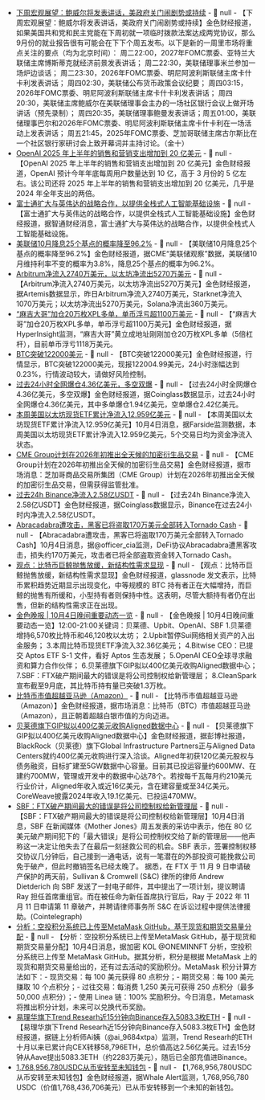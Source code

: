 - [下周宏观展望：鲍威尔将发表讲话，美政府关门闹剧势或持续]() - 📰 null - 【下周宏观展望：鲍威尔将发表讲话，美政府关门闹剧势或持续】金色财经报道，如果美国共和党和民主党能在下周初就一项临时拨款法案达成两党协议，那么9月份的就业报告很有可能会在下下个周五发布。以下是新的一周里市场将重点关注的要点（均为北京时间）： 
周二22:00，2027年FOMC票委、亚特兰大联储主席博斯蒂克就经济前景发表讲话； 
周二22:30，美联储理事米兰参加一场炉边谈话； 
周二23:30，2026年FOMC票委、明尼阿波利斯联储主席卡什卡利发表讲话； 
周四02:30，美联储公布货币政策会议纪要； 
周四03:15，2026年FOMC票委、明尼阿波利斯联储主席卡什卡利发表讲话； 
周四20:30，美联储主席鲍威尔在美联储理事会主办的一场社区银行会议上做开场讲话（预先录制）； 
周四20:35，美联储理事鲍曼发表讲话；周五01:00，美联储理事巴尔和2026年FOMC票委、明尼阿波利斯联储主席卡什卡利在一场活动上发表讲话； 
周五21:45，2025年FOMC票委、芝加哥联储主席古尔斯比在一个社区银行家研讨会上致开幕词并主持讨论。（金十）
- [OpenAI 2025 年上半年的销售和营销支出增加到 20 亿美元](https://x.com/theinformation/status/1974523667036975324) - 📰 null - 【OpenAI 2025 年上半年的销售和营销支出增加到 20 亿美元】金色财经报道，OpenAI 预计今年年底每周用户数量达到 10 亿，高于 3 月份的 5 亿左右。该公司还将 2025 年上半年的销售和营销支出增加到 20 亿美元，几乎是 2024 年全年支出的两倍。
- [富士通扩大与英伟达的战略合作，以提供全栈式人工智能基础设施]() - 📰 null - 【富士通扩大与英伟达的战略合作，以提供全栈式人工智能基础设施】金色财经报道，据智通财经消息，富士通扩大与英伟达的战略合作，以提供全栈式人工智能基础设施。
- [美联储10月降息25个基点的概率降至96.2%](https://www.cmegroup.com/cn-s/markets/interest-rates/cme-fedwatch-tool.html) - 📰 null - 【美联储10月降息25个基点的概率降至96.2%】金色财经报道，据CME“美联储观察”数据，美联储10月维持利率不变的概率为3.8%，降息25个基点的概率为96.2%。
- [Arbitrum净流入2740万美元，以太坊净流出5270万美元](https://app.artemisanalytics.com/flows) - 📰 null - 【Arbitrum净流入2740万美元，以太坊净流出5270万美元】金色财经报道，据Artemis数据显示，昨日Arbitrum净流入2740万美元，Starknet净流入1070万美元；以太坊净流出5270万美元，Solana净流出360万美元。
- [“麻吉大哥”加仓20万枚XPL多单，单币浮亏超1100万美元]() - 📰 null - 【“麻吉大哥”加仓20万枚XPL多单，单币浮亏超1100万美元】金色财经报道，据HyperInsight监测，“麻吉大哥”黄立成地址刚刚加仓20万枚XPL多单（5倍杠杆），目前单币浮亏1118万美元。
- [BTC突破122000美元]() - 📰 null - 【BTC突破122000美元】金色财经报道，行情显示，BTC突破122000美元，现报122004.99美元，24小时涨幅达到0.23%，行情波动较大，请做好风险控制。
- [过去24小时全网爆仓4.36亿美元，多空双爆]() - 📰 null - 【过去24小时全网爆仓4.36亿美元，多空双爆】金色财经报道，据Coinglass数据显示，过去24小时全网爆仓4.36亿美元，其中多单爆仓1.94亿美元，空单爆仓2.42亿美元。
- [本周美国以太坊现货ETF累计净流入12.959亿美元](https://farside.co.uk/eth/) - 📰 null - 【本周美国以太坊现货ETF累计净流入12.959亿美元】10月4日消息，据Farside监测数据，本周美国以太坊现货ETF累计净流入12.959亿美元，5个交易日均为资金净流入状态。
- [CME Group计划在2026年初推出全天候的加密衍生品交易](https://x.com/Cointelegraph/status/1974474880977391924) - 📰 null - 【CME Group计划在2026年初推出全天候的加密衍生品交易】金色财经报道，据市场消息：芝加哥商品交易所集团（CME Group）计划在2026年初推出全天候的加密衍生品交易，但需获得监管批准。
- [过去24h Binance净流入2.58亿USDT]() - 📰 null - 【过去24h Binance净流入2.58亿USDT】金色财经报道，据Coinglass数据显示，Binance在过去24小时内净流入2.58亿USDT。
- [Abracadabra遭攻击，黑客已将盗取170万美元全部转入Tornado Cash](https://x.com/officer_cia/status/1974469956189512171) - 📰 null - 【Abracadabra遭攻击，黑客已将盗取170万美元全部转入Tornado Cash】10月4日消息，据@officer_cia监测，DeFi协议Abracadabra遭黑客攻击，损失约170万美元，攻击者已将全部盗取资金转入Tornado Cash。
- [观点：比特币巨鲸抛售放缓，新结构性需求显现](https://x.com/glassnode/status/1974033575566614849) - 📰 null - 【观点：比特币巨鲸抛售放缓，新结构性需求显现】金色财经报道，glassnode 发文表示，比特币累积趋势近期显示出现变化，中等规模的 BTC 持有者正在大幅增持，而巨鲸的抛售有所缓和，小型持有者则保持中性。这表明，尽管大额持有者仍在出售，但新的结构性需求正在出现。
- [金色晚报 | 10月4日晚间重要动态一览]() - 📰 null - 【金色晚报 | 10月4日晚间重要动态一览】12:00-21:00关键词：贝莱德、Upbit、OpenAI、SBF 
1.贝莱德增持6,570枚比特币和46,120枚以太坊； 
2.Upbit暂停Sui网络相关资产的入出金服务； 
3.本周比特币现货ETF净流入32.36亿美元； 
4.Bitwise CEO：已提交 Aptos ETF S-1 文件，看好 Aptos 生态发展； 
5.OpenAI CEO全球寻求融资和算力合作伙伴； 
6.贝莱德旗下GIP拟以400亿美元收购Aligned数据中心； 
7.SBF：FTX破产期间最大的错误是将公司控制权给新管理层； 
8.CleanSpark宣布截至9月底，其比特币持有量已突破1.3万枚。
- [比特币市值超越亚马逊（Amazon）](https://x.com/Cointelegraph/status/1974444670127165444) - 📰 null - 【比特币市值超越亚马逊（Amazon）】金色财经报道，据市场消息：比特币（BTC）市值超越亚马逊（Amazon），且正朝着超越白银市值的方向迈进。
- [贝莱德旗下GIP拟以400亿美元收购Aligned数据中心](https://www.bloomberg.com/news/articles/2025-10-03/blackrock-s-40-billion-bet-on-a-lesser-known-data-center-firm?srnd=homepage-asia) - 📰 null - 【贝莱德旗下GIP拟以400亿美元收购Aligned数据中心】金色财经报道，据彭博社报道，BlackRock（贝莱德）旗下Global Infrastructure Partners正与Aligned Data Centers就约400亿美元收购进行深入洽谈。Aligned年初获120亿美元股权与债务融资，目标扩建至5GW数据中心容量。目前其已投运容量约600MW、在建约700MW，管理或开发中的数据中心达78个。若按每千瓦每月约210美元行业价计，Aligned年收入或近16亿美元，含在建容量或至34亿美元。CoreWeave披露2024年收入19.1亿美元、已投运470MW。
- [SBF：FTX破产期间最大的错误是将公司控制权给新管理层](https://cointelegraph.com/news/sbf-biggest-mistake-handing-ftx-ray-ceo) - 📰 null - 【SBF：FTX破产期间最大的错误是将公司控制权给新管理层】10月4日消息，SBF 在新闻媒体《Mother Jones》周五发表的采访中表示，他在 80 亿美元破产期间犯下的「最大错误」是将公司控制权交给了新的管理层——他声称这一决定让他失去了在最后一刻拯救公司的机会。SBF 表示，签署控制权移交协议几分钟后，自己接到一通电话，说有一笔潜在的外部投资可能挽救公司免于破产，但此时撤销签名已经太晚了。 
据悉，在 FTX 于 11 月 9 日申请破产保护的两天前，Sullivan & Cromwell (S&C) 律所的律师 Andrew Dietderich 向 SBF 发送了一封电子邮件，其中提出了一项计划，提议聘请 Ray 担任首席重组官。而在被任命为新任首席执行官后，Ray 于 2022 年 11 月 11 日申请第 11 章破产，并聘请律师事务所 S&C 在诉讼过程中提供法律援助。(Cointelegraph)
- [分析：空投积分系统已上传至MetaMask GitHub，基于现货和期货交易量分配](https://x.com/ONEMINNFT/status/1974409325503525331) - 📰 null - 【分析：空投积分系统已上传至MetaMask GitHub，基于现货和期货交易量分配】10月4日消息，据加密 KOL @ONEMINNFT 分析，空投积分系统已上传至 MetaMask GitHub。据其分析，积分是根据 MetaMask 上的现货和期货交易量给出的，还有过去活动的奖励积分。MetaMask 积分计算方法如下：- 现货交易：每 100 美元获得 80 点积分；- 期货交易：每 100 美元赚取 10 个点积分；- 过往交易：每消费 1,250 美元可获得 250 点积分（最多 50,000 点积分）；- 使用 Linea 链：100% 奖励积分。今日消息，Metamask 将推出积分计划，未来可以兑换代币奖励。
- [易理华旗下Trend Researh近15分钟向Binance存入5083.3枚ETH](https://x.com/ai_9684xtpa/status/1974446201140588658) - 📰 null - 【易理华旗下Trend Researh近15分钟向Binance存入5083.3枚ETH】金色财经报道，据链上分析师Ai姨（@ai_9684xtpa）监测，Trend Researh的ETH十月以来已累计向CEX转移58,796ETH，总价值高达2.56亿美元。过去15分钟从Aave提出5083.3ETH（约2283万美元），随后已全部充值进Binance。
- [1,768,956,780USDC从币安转至未知钱包](https://x.com/whale_alert/status/1974430825853649232) - 📰 null - 【1,768,956,780USDC从币安转至未知钱包】金色财经报道，据Whale Alert监测，1,768,956,780 USDC（价值1,768,436,706美元）已从币安转移到一个未知的新钱包。
